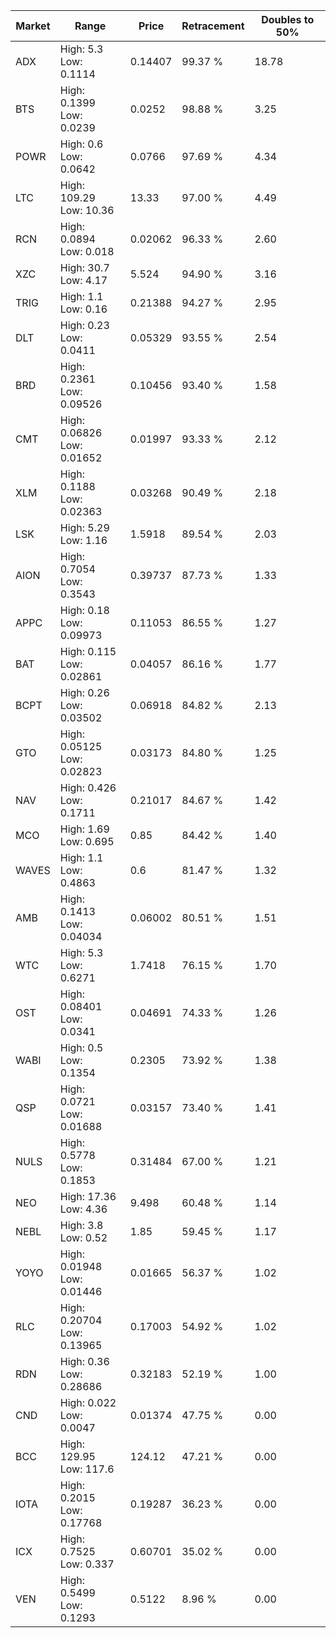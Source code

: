 | Market | Range | Price| Retracement | Doubles to 50% |
| --- | --- | --- | --- | --- |
| ADX | High: 5.3<br />Low: 0.1114 | 0.14407 | 99.37 % | 18.78 |
| BTS | High: 0.1399<br />Low: 0.0239 | 0.0252 | 98.88 % | 3.25 |
| POWR | High: 0.6<br />Low: 0.0642 | 0.0766 | 97.69 % | 4.34 |
| LTC | High: 109.29<br />Low: 10.36 | 13.33 | 97.00 % | 4.49 |
| RCN | High: 0.0894<br />Low: 0.018 | 0.02062 | 96.33 % | 2.60 |
| XZC | High: 30.7<br />Low: 4.17 | 5.524 | 94.90 % | 3.16 |
| TRIG | High: 1.1<br />Low: 0.16 | 0.21388 | 94.27 % | 2.95 |
| DLT | High: 0.23<br />Low: 0.0411 | 0.05329 | 93.55 % | 2.54 |
| BRD | High: 0.2361<br />Low: 0.09526 | 0.10456 | 93.40 % | 1.58 |
| CMT | High: 0.06826<br />Low: 0.01652 | 0.01997 | 93.33 % | 2.12 |
| XLM | High: 0.1188<br />Low: 0.02363 | 0.03268 | 90.49 % | 2.18 |
| LSK | High: 5.29<br />Low: 1.16 | 1.5918 | 89.54 % | 2.03 |
| AION | High: 0.7054<br />Low: 0.3543 | 0.39737 | 87.73 % | 1.33 |
| APPC | High: 0.18<br />Low: 0.09973 | 0.11053 | 86.55 % | 1.27 |
| BAT | High: 0.115<br />Low: 0.02861 | 0.04057 | 86.16 % | 1.77 |
| BCPT | High: 0.26<br />Low: 0.03502 | 0.06918 | 84.82 % | 2.13 |
| GTO | High: 0.05125<br />Low: 0.02823 | 0.03173 | 84.80 % | 1.25 |
| NAV | High: 0.426<br />Low: 0.1711 | 0.21017 | 84.67 % | 1.42 |
| MCO | High: 1.69<br />Low: 0.695 | 0.85 | 84.42 % | 1.40 |
| WAVES | High: 1.1<br />Low: 0.4863 | 0.6 | 81.47 % | 1.32 |
| AMB | High: 0.1413<br />Low: 0.04034 | 0.06002 | 80.51 % | 1.51 |
| WTC | High: 5.3<br />Low: 0.6271 | 1.7418 | 76.15 % | 1.70 |
| OST | High: 0.08401<br />Low: 0.0341 | 0.04691 | 74.33 % | 1.26 |
| WABI | High: 0.5<br />Low: 0.1354 | 0.2305 | 73.92 % | 1.38 |
| QSP | High: 0.0721<br />Low: 0.01688 | 0.03157 | 73.40 % | 1.41 |
| NULS | High: 0.5778<br />Low: 0.1853 | 0.31484 | 67.00 % | 1.21 |
| NEO | High: 17.36<br />Low: 4.36 | 9.498 | 60.48 % | 1.14 |
| NEBL | High: 3.8<br />Low: 0.52 | 1.85 | 59.45 % | 1.17 |
| YOYO | High: 0.01948<br />Low: 0.01446 | 0.01665 | 56.37 % | 1.02 |
| RLC | High: 0.20704<br />Low: 0.13965 | 0.17003 | 54.92 % | 1.02 |
| RDN | High: 0.36<br />Low: 0.28686 | 0.32183 | 52.19 % | 1.00 |
| CND | High: 0.022<br />Low: 0.0047 | 0.01374 | 47.75 % | 0.00 |
| BCC | High: 129.95<br />Low: 117.6 | 124.12 | 47.21 % | 0.00 |
| IOTA | High: 0.2015<br />Low: 0.17768 | 0.19287 | 36.23 % | 0.00 |
| ICX | High: 0.7525<br />Low: 0.337 | 0.60701 | 35.02 % | 0.00 |
| VEN | High: 0.5499<br />Low: 0.1293 | 0.5122 | 8.96 % | 0.00 |
